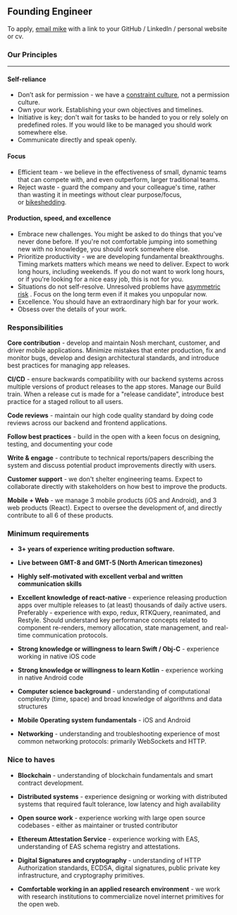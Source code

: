 ## Founding Engineer

To apply, [email mike](mailto:mike@noshdelivery.co) with a link to your GitHub / LinkedIn / personal website or cv.

###  Our Principles
___ 

#### Self-reliance

- Don’t ask for permission - we have a [constraint culture](https://www.youtube.com/watch?v=wLQ-rq4FgQA&t=2920s), not a permission culture.
- Own your work. Establishing your own objectives and timelines. 
- Initiative is key; don't wait for tasks to be handed to you or rely solely on predefined roles. If you would like to be managed you should work somewhere else.
- Communicate directly and speak openly. 

#### Focus

- Efficient team - we believe in the effectiveness of small, dynamic teams that can compete with, and even outperform, larger traditional teams. 
- Reject waste - guard the company and your colleague's time, rather than wasting it in meetings without clear purpose/focus, or [bikeshedding](https://www.techtarget.com/whatis/definition/Parkinsons-law-of-triviality-bikeshedding)_._

#### Production, speed, and excellence

- Embrace new challenges. You might be asked to do things that you've never done before. If you're not comfortable jumping into something new with no knowledge, you should work somewhere else. 
- Prioritize productivity - we are developing fundamental breakthroughs. Timing markets matters which means we need to deliver. Expect to work long hours, including weekends. If you do not want to work long hours, or if you're looking for a nice easy job, this is not for you.
- Situations do not self-resolve. Unresolved problems have [asymmetric risk](https://read.cash/@Vitalismo/5-take-aways-from-antifragile-by-nassim-taleb-e6b0cfd7#1-asymmetry) . Focus on the long term even if it makes you unpopular now. 
- Excellence. You should have an extraordinary high bar for your work. 
- Obsess over the details of your work. 

### Responsibilities

**Core contribution** - develop and maintain Nosh merchant, customer, and driver mobile applications. Minimize mistakes that enter production, fix and monitor bugs, develop and design architectural standards, and introduce best practices for managing app releases. 

**CI/CD** - ensure backwards compatibility with our backend systems across multiple versions of product releases to the app stores. Manage our Build train. When a release cut is made for a "release candidate", introduce best practice for a staged rollout to all users.

**Code reviews** - maintain our high code quality standard by doing code reviews across our backend and frontend applications. 

**Follow best practices** - build in the open with a keen focus on designing, testing, and documenting your code

**Write & engage** - contribute to technical reports/papers describing the system and discuss potential product improvements directly with users. 

**Customer support** - we don't shelter engineering teams. Expect to collaborate directly with stakeholders on how best to improve the products. 

**Mobile + Web** - we manage 3 mobile products (iOS and Android), and 3 web products (React). Expect to oversee the development of, and directly contribute to all 6 of these products.

### Minimum requirements

- **3+ years of experience writing production software.**

- **Live between GMT-8 and GMT-5 (North American timezones)**

- **Highly self-motivated with excellent verbal and written communication skills**

- **Excellent knowledge of react-native** - experience releasing production apps over multiple releases to (at least) thousands of daily active users. Preferably - experience with expo, redux, RTKQuery, reanimated, and Restyle. Should understand key performance concepts related to component re-renders, memory allocation, state management, and real-time communication protocols. 

- **Strong knowledge or willingness to learn Swift / Obj-C** - experience working in native iOS code

- **Strong knowledge or willingness to learn Kotlin** - experience working in native Android code

- **Computer science background** - understanding of computational complexity (time, space) and broad knowledge of algorithms and data structures

- **Mobile Operating system fundamentals** - iOS and Android

- **Networking** - understanding and troubleshooting experience of most common networking protocols: primarily WebSockets and HTTP.


### Nice to haves

- **Blockchain** - understanding of blockchain fundamentals and smart contract development.

- **Distributed systems** - experience designing or working with distributed systems that required fault tolerance, low latency and high availability

- **Open source work** - experience working with large open source codebases - either as maintainer or trusted contributor

- **Ethereum Attestation Service** - experience working with EAS, understanding of EAS schema registry and attestations. 

- **Digital Signatures and cryptography** - understanding of HTTP Authorization standards, ECDSA, digital signatures, public private key infrastructure, and cryptography primitives.

- **Comfortable working in an applied research environment** - we work with research institutions to commercialize novel internet primitives for the open web. 

